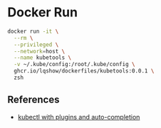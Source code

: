 
# Docker Run

```bash
docker run -it \
  --rm \
  --privileged \
  --network=host \
  --name kubetools \
  -v ~/.kube/config:/root/.kube/config \
  ghcr.io/lqshow/dockerfiles/kubetools:0.0.1 \
  zsh
```

## References

- [kubectl with plugins and auto-completion](https://github.com/Piotr1215/kubectl-container)
